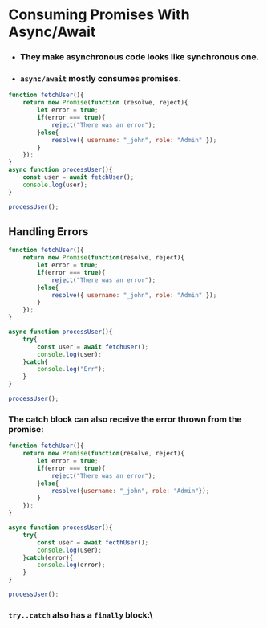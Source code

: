 # Consuming Promises With Async/Await
- ### They make asynchronous code looks like synchronous one.

- ### `async/await` mostly consumes promises.
```js
function fetchUser(){
    return new Promise(function (resolve, reject){
        let error = true;
        if(error === true){
            reject("There was an error");
        }else{
            resolve({ username: "_john", role: "Admin" });
        }
    });
}
async function processUser(){
    const user = await fetchUser();
    console.log(user);
}

processUser();
```
## Handling Errors 

```js
function fetchUser(){
    return new Promise(function(resolve, reject){
        let error = true;
        if(error === true){
            reject("There was an error");
        }else{
            resolve({ username: "_john", role: "Admin" });
        }
    });
}

async function processUser(){
    try{
        const user = await fetchuser();
        console.log(user);
    }catch{
        console.log("Err");
    }
}

processUser();
```

### The catch block can also receive the error thrown from the promise:
```js
function fetchUser(){
    return new Promise(function(resolve, reject){
        let error = true;
        if(error === true){
            reject("There was an error");
        }else{
            resolve({username: "_john", role: "Admin"});
        }
    });
}

async function processUser(){
    try{
        const user = await fecthUser();
        console.log(user);
    }catch(error){
        console.log(error);
    }
}

processUser();
```
### `try..catch` also has a `finally` block:\

